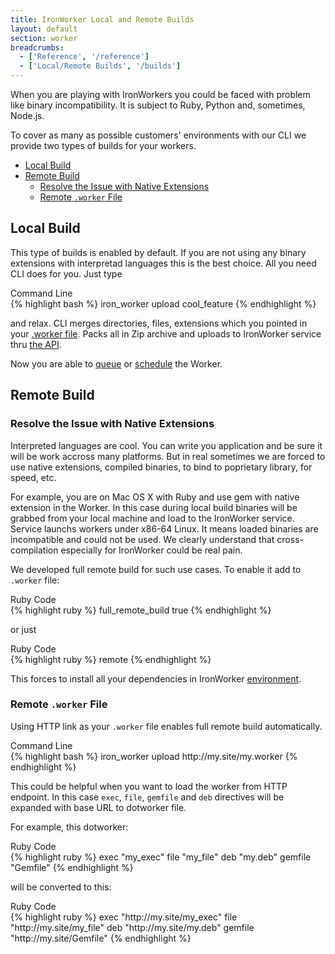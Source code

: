```yaml
---
title: IronWorker Local and Remote Builds
layout: default
section: worker
breadcrumbs:
  - ['Reference', '/reference']
  - ['Local/Remote Builds', '/builds']
---
```


When you are playing with IronWorkers you could be faced with problem like binary incompatibility.
It is subject to Ruby, Python and, sometimes, Node.js.

To cover as many as possible customers' environments with our CLI we provide two types of builds for your workers.

* [Local Build](#local_build)
* [Remote Build](#remote_build)
  * [Resolve the Issue with Native Extensions](#resolve_the_issue_with_native_extensions)
  * [Remote `.worker` File](#remote__file)

## Local Build

This type of builds is enabled by default.
If you are not using any binary extensions with interpretad languages this is the best choice.
All you need CLI does for you. Just type

<figcaption><span>Command Line</span></figcaption>
{% highlight bash %}
iron_worker upload cool_feature
{% endhighlight %}

and relax. CLI merges directories, files, extensions which you pointed in your [.worker file](/worker/reference/dotworker).
Packs all in Zip archive and uploads to IronWorker service thru [the API](/worker/reference/api).

Now you are able to [queue](/worker/reference/cli/#queuing_tasks) or [schedule](/worker/scheduling) the Worker.

## Remote Build

### Resolve the Issue with Native Extensions

Interpreted languages are cool. You can write you application and be sure it will be work accross many platforms.
But in real sometimes we are forced to use native extensions, compiled binaries, to bind to poprietary library, for speed, etc.

For example, you are on Mac OS X with Ruby and use gem with native extension in the Worker.
In this case during local build binaries will be grabbed from your local machine and load to the IronWorker service.
Service launchs workers under x86-64 Linux. It means loaded binaries are incompatible and could not be used.
We clearly understand that cross-compilation especially for IronWorker could be real pain.

We developed full remote build for such use cases. To enable it add to `.worker` file:

<figcaption><span>Ruby Code</span></figcaption>
{% highlight ruby %}
full_remote_build true
{% endhighlight %}

or just

<figcaption><span>Ruby Code</span></figcaption>
{% highlight ruby %}
remote
{% endhighlight %}

This forces to install all your dependencies in IronWorker [environment](/worker/reference/environment).

### Remote `.worker` File

Using HTTP link as your `.worker` file enables full remote build automatically.

<figcaption><span>Command Line</span></figcaption>
{% highlight bash %}
iron_worker upload http://my.site/my.worker
{% endhighlight %}

This could be helpful when you want to load the worker from HTTP endpoint.
In this case `exec`, `file`, `gemfile` and `deb` directives will be expanded with base URL to dotworker file.

For example, this dotworker:

<figcaption><span>Ruby Code</span></figcaption>
{% highlight ruby %}
exec "my_exec"
file "my_file"
deb "my.deb"
gemfile "Gemfile"
{% endhighlight %}

will be converted to this:

<figcaption><span>Ruby Code</span></figcaption>
{% highlight ruby %}
exec "http://my.site/my_exec"
file "http://my.site/my_file"
deb "http://my.site/my.deb"
gemfile "http://my.site/Gemfile"
{% endhighlight %}
